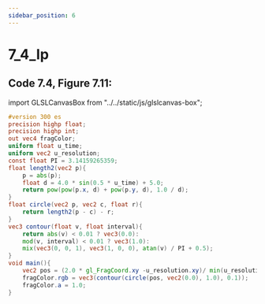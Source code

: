 ```yaml
---
sidebar_position: 6
---
```


# 7_4_lp
## Code 7.4, Figure 7.11: 

import GLSLCanvasBox from "../../static/js/glslcanvas-box";

<GLSLCanvasBox
  baseUrl='/MathOfRealTimeGraphics-samples'  fragUrl='/frags/ch7/7_4_lp.frag'
/>

```glsl showLineNumbers title="7_4_lp.frag"
#version 300 es
precision highp float;
precision highp int;
out vec4 fragColor;
uniform float u_time;
uniform vec2 u_resolution;
const float PI = 3.14159265359;
float length2(vec2 p){
    p = abs(p);
    float d = 4.0 * sin(0.5 * u_time) + 5.0;
    return pow(pow(p.x, d) + pow(p.y, d), 1.0 / d);
}
float circle(vec2 p, vec2 c, float r){
    return length2(p - c) - r;
}
vec3 contour(float v, float interval){
    return abs(v) < 0.01 ? vec3(0.0):
    mod(v, interval) < 0.01 ? vec3(1.0):
    mix(vec3(0, 0, 1), vec3(1, 0, 0), atan(v) / PI + 0.5);
}
void main(){
    vec2 pos = (2.0 * gl_FragCoord.xy -u_resolution.xy)/ min(u_resolution.x, u_resolution.y);
    fragColor.rgb = vec3(contour(circle(pos, vec2(0.0), 1.0), 0.1));
    fragColor.a = 1.0;
}

```
